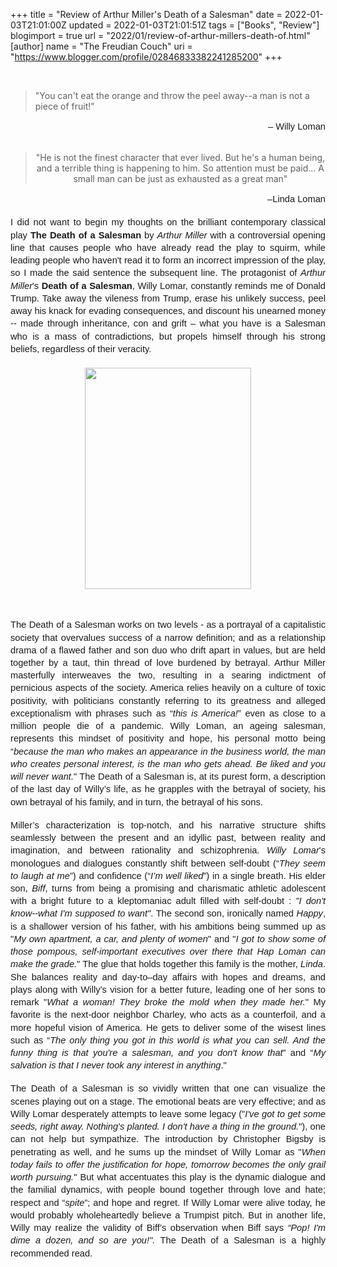 +++
title = "Review of Arthur Miller's Death of a Salesman"
date = 2022-01-03T21:01:00Z
updated = 2022-01-03T21:01:51Z
tags = ["Books", "Review"]
blogimport = true 
url = "2022/01/review-of-arthur-millers-death-of.html"
[author]
	name = "The Freudian Couch"
	uri = "https://www.blogger.com/profile/02846833382241285200"
+++

<p>&nbsp;<span style="font-family: Arial; font-size: 11pt; white-space: pre-wrap;"></span></p><blockquote>"You can't eat the orange and throw the peel away--a man is not a piece of fruit!"</blockquote><p></p><span id="docs-internal-guid-2ada08da-7fff-202c-5cf8-132b01b69b30"><p dir="ltr" style="line-height: 1.38; margin-bottom: 0pt; margin-top: 0pt; text-align: right;"><span style="font-family: Arial; font-size: 11pt; font-variant-east-asian: normal; font-variant-numeric: normal; vertical-align: baseline; white-space: pre-wrap;">– Willy Loman</span></p><br /><p dir="ltr" style="line-height: 1.38; margin-bottom: 0pt; margin-top: 0pt; text-align: right;"><span style="font-family: Arial; font-size: 11pt; font-variant-east-asian: normal; font-variant-numeric: normal; vertical-align: baseline; white-space: pre-wrap;"></span></p><blockquote style="text-align: center;">"He is not the finest character that ever lived. But he's a human being, and a terrible thing is happening to him. So attention must be paid… A small man can be just as exhausted as a great man"</blockquote></span><p></p><p dir="ltr" style="line-height: 1.38; margin-bottom: 0pt; margin-top: 0pt; text-align: right;"><span style="font-family: Arial; font-size: 11pt; font-variant-east-asian: normal; font-variant-numeric: normal; vertical-align: baseline; white-space: pre-wrap;">–Linda Loman</span></p><br /><p dir="ltr" style="line-height: 1.38; margin-bottom: 0pt; margin-top: 0pt; text-align: justify;"><span style="font-family: Arial; font-size: 11pt; font-variant-east-asian: normal; font-variant-numeric: normal; vertical-align: baseline; white-space: pre-wrap;">I did not want to begin my thoughts on the brilliant contemporary classical play </span><span style="font-family: Arial; font-size: 11pt; font-variant-east-asian: normal; font-variant-numeric: normal; font-weight: 700; vertical-align: baseline; white-space: pre-wrap;">The Death of a Salesman</span><span style="font-family: Arial; font-size: 11pt; font-variant-east-asian: normal; font-variant-numeric: normal; vertical-align: baseline; white-space: pre-wrap;"> by </span><span style="font-family: Arial; font-size: 11pt; font-style: italic; font-variant-east-asian: normal; font-variant-numeric: normal; vertical-align: baseline; white-space: pre-wrap;">Arthur Miller</span><span style="font-family: Arial; font-size: 11pt; font-variant-east-asian: normal; font-variant-numeric: normal; vertical-align: baseline; white-space: pre-wrap;"> with a controversial opening line that causes people who have already read the play to squirm, while leading people who haven't read it to form an incorrect impression of the play, so I made the said sentence the subsequent line. The protagonist of </span><span style="font-family: Arial; font-size: 11pt; font-style: italic; font-variant-east-asian: normal; font-variant-numeric: normal; vertical-align: baseline; white-space: pre-wrap;">Arthur Miller</span><span style="font-family: Arial; font-size: 11pt; font-variant-east-asian: normal; font-variant-numeric: normal; vertical-align: baseline; white-space: pre-wrap;">'s </span><span style="font-family: Arial; font-size: 11pt; font-variant-east-asian: normal; font-variant-numeric: normal; font-weight: 700; vertical-align: baseline; white-space: pre-wrap;">Death of a Salesman</span><span style="font-family: Arial; font-size: 11pt; font-variant-east-asian: normal; font-variant-numeric: normal; vertical-align: baseline; white-space: pre-wrap;">, Willy Lomar, constantly reminds me of Donald Trump. Take away the vileness from Trump, erase his unlikely success, peel away his knack for evading consequences, and discount his unearned money -- made through inheritance, con and grift – what you have is a Salesman who is a mass of contradictions, but propels himself through his strong beliefs, regardless of their veracity.</span></p><p dir="ltr" style="line-height: 1.38; margin-bottom: 0pt; margin-top: 0pt;"><span style="font-family: Arial; font-size: 11pt; font-variant-east-asian: normal; font-variant-numeric: normal; vertical-align: baseline; white-space: pre-wrap;"><br /></span></p><p dir="ltr" style="line-height: 1.38; margin-bottom: 0pt; margin-top: 0pt;"></p><div class="separator" style="clear: both; text-align: center;"><a href="https://blogger.googleusercontent.com/img/a/AVvXsEj5EJC8FGnP0mmT5xEAx747r0bU6fwowIOTP4_E09j7aFR56jbQkXL_6cDCfIXCldSDbkmsKcN7-vNpeEFcJLE5m-oW1fLXcW5LnyfJhS3WmsNe_IITgHHJgvfOI-BtHr9GxOUpDTLoIcxvGHzYUtHa4IwxGRafu13HPNneQtJUCQCcjwxpPCi6QAxf1g=s4032" imageanchor="1" style="margin-left: 1em; margin-right: 1em;"><img border="0" data-original-height="4032" data-original-width="3024" height="354" src="https://blogger.googleusercontent.com/img/a/AVvXsEj5EJC8FGnP0mmT5xEAx747r0bU6fwowIOTP4_E09j7aFR56jbQkXL_6cDCfIXCldSDbkmsKcN7-vNpeEFcJLE5m-oW1fLXcW5LnyfJhS3WmsNe_IITgHHJgvfOI-BtHr9GxOUpDTLoIcxvGHzYUtHa4IwxGRafu13HPNneQtJUCQCcjwxpPCi6QAxf1g=w266-h354" width="266" /></a></div><span style="font-family: Arial; font-size: 11pt; font-variant-east-asian: normal; font-variant-numeric: normal; vertical-align: baseline; white-space: pre-wrap;"><br /></span><p></p><br /><p dir="ltr" style="line-height: 1.38; margin-bottom: 0pt; margin-top: 0pt; text-align: justify;"><span style="font-family: Arial; font-size: 11pt; font-variant-east-asian: normal; font-variant-numeric: normal; vertical-align: baseline; white-space: pre-wrap;">The Death of a Salesman works on two levels - as a portrayal of a capitalistic society that overvalues success of a narrow definition; and as a relationship drama of a flawed father and son duo who drift apart in values, but are held together by a taut, thin thread of love burdened by betrayal. Arthur Miller masterfully interweaves the two, resulting in a searing indictment of pernicious aspects of the society. America relies heavily on a culture of toxic positivity, with politicians constantly referring to its greatness and alleged exceptionalism with phrases such as “</span><span style="font-family: Arial; font-size: 11pt; font-style: italic; font-variant-east-asian: normal; font-variant-numeric: normal; vertical-align: baseline; white-space: pre-wrap;">this is America!</span><span style="font-family: Arial; font-size: 11pt; font-variant-east-asian: normal; font-variant-numeric: normal; vertical-align: baseline; white-space: pre-wrap;">” even as close to a million people die of a pandemic. Willy Loman, an ageing salesman, represents this mindset of positivity and hope, his personal motto being “</span><span style="font-family: Arial; font-size: 11pt; font-style: italic; font-variant-east-asian: normal; font-variant-numeric: normal; vertical-align: baseline; white-space: pre-wrap;">because the man who makes an appearance in the business world, the man who creates personal interest, is the man who gets ahead. Be liked and you will never want.</span><span style="font-family: Arial; font-size: 11pt; font-variant-east-asian: normal; font-variant-numeric: normal; vertical-align: baseline; white-space: pre-wrap;">" The Death of a Salesman is, at its purest form, a description of the last day of Willy’s life, as he grapples with the betrayal of society, his own betrayal of his family, and in turn, the betrayal of his sons.</span></p><div style="text-align: justify;"><br /></div><p dir="ltr" style="line-height: 1.38; margin-bottom: 0pt; margin-top: 0pt; text-align: justify;"><span style="font-family: Arial; font-size: 11pt; font-variant-east-asian: normal; font-variant-numeric: normal; vertical-align: baseline; white-space: pre-wrap;">Miller’s characterization is top-notch, and his narrative structure shifts seamlessly between the present and an idyllic past, between reality and imagination, and between rationality and schizophrenia. </span><span style="font-family: Arial; font-size: 11pt; font-style: italic; font-variant-east-asian: normal; font-variant-numeric: normal; vertical-align: baseline; white-space: pre-wrap;">Willy Lomar</span><span style="font-family: Arial; font-size: 11pt; font-variant-east-asian: normal; font-variant-numeric: normal; vertical-align: baseline; white-space: pre-wrap;">'s monologues and dialogues constantly shift between self-doubt (“</span><span style="font-family: Arial; font-size: 11pt; font-style: italic; font-variant-east-asian: normal; font-variant-numeric: normal; vertical-align: baseline; white-space: pre-wrap;">They seem to laugh at me</span><span style="font-family: Arial; font-size: 11pt; font-variant-east-asian: normal; font-variant-numeric: normal; vertical-align: baseline; white-space: pre-wrap;">”) and confidence (“</span><span style="font-family: Arial; font-size: 11pt; font-style: italic; font-variant-east-asian: normal; font-variant-numeric: normal; vertical-align: baseline; white-space: pre-wrap;">I’m well liked</span><span style="font-family: Arial; font-size: 11pt; font-variant-east-asian: normal; font-variant-numeric: normal; vertical-align: baseline; white-space: pre-wrap;">”) in a single breath. His elder son, </span><span style="font-family: Arial; font-size: 11pt; font-style: italic; font-variant-east-asian: normal; font-variant-numeric: normal; vertical-align: baseline; white-space: pre-wrap;">Biff</span><span style="font-family: Arial; font-size: 11pt; font-variant-east-asian: normal; font-variant-numeric: normal; vertical-align: baseline; white-space: pre-wrap;">, turns from being a promising and charismatic athletic adolescent with a bright future to a kleptomaniac adult filled with self-doubt : </span><span style="font-family: Arial; font-size: 11pt; font-style: italic; font-variant-east-asian: normal; font-variant-numeric: normal; vertical-align: baseline; white-space: pre-wrap;">"I don't know--what I'm supposed to want"</span><span style="font-family: Arial; font-size: 11pt; font-variant-east-asian: normal; font-variant-numeric: normal; vertical-align: baseline; white-space: pre-wrap;">. The second son, ironically named </span><span style="font-family: Arial; font-size: 11pt; font-style: italic; font-variant-east-asian: normal; font-variant-numeric: normal; vertical-align: baseline; white-space: pre-wrap;">Happy</span><span style="font-family: Arial; font-size: 11pt; font-variant-east-asian: normal; font-variant-numeric: normal; vertical-align: baseline; white-space: pre-wrap;">, is a shallower version of his father, with his ambitions being summed up as "</span><span style="font-family: Arial; font-size: 11pt; font-style: italic; font-variant-east-asian: normal; font-variant-numeric: normal; vertical-align: baseline; white-space: pre-wrap;">My own apartment, a car, and plenty of women</span><span style="font-family: Arial; font-size: 11pt; font-variant-east-asian: normal; font-variant-numeric: normal; vertical-align: baseline; white-space: pre-wrap;">" and "</span><span style="font-family: Arial; font-size: 11pt; font-style: italic; font-variant-east-asian: normal; font-variant-numeric: normal; vertical-align: baseline; white-space: pre-wrap;">I got to show some of those pompous, self-important executives over there that Hap Loman can make the grade.</span><span style="font-family: Arial; font-size: 11pt; font-variant-east-asian: normal; font-variant-numeric: normal; vertical-align: baseline; white-space: pre-wrap;">" The glue that holds together this family is the mother, </span><span style="font-family: Arial; font-size: 11pt; font-style: italic; font-variant-east-asian: normal; font-variant-numeric: normal; vertical-align: baseline; white-space: pre-wrap;">Linda</span><span style="font-family: Arial; font-size: 11pt; font-variant-east-asian: normal; font-variant-numeric: normal; vertical-align: baseline; white-space: pre-wrap;">. She balances reality and day-to–day affairs with hopes and dreams, and plays along with Willy’s vision for a better future, leading one of her sons to remark "</span><span style="font-family: Arial; font-size: 11pt; font-style: italic; font-variant-east-asian: normal; font-variant-numeric: normal; vertical-align: baseline; white-space: pre-wrap;">What a woman! They broke the mold when they made her.</span><span style="font-family: Arial; font-size: 11pt; font-variant-east-asian: normal; font-variant-numeric: normal; vertical-align: baseline; white-space: pre-wrap;">" My favorite is the next-door neighbor Charley, who acts as a counterfoil, and a more hopeful vision of America. He gets to deliver some of the wisest lines such as “</span><span style="font-family: Arial; font-size: 11pt; font-style: italic; font-variant-east-asian: normal; font-variant-numeric: normal; vertical-align: baseline; white-space: pre-wrap;">The only thing you got in this world is what you can sell. And the funny thing is that you're a salesman, and you don't know that</span><span style="font-family: Arial; font-size: 11pt; font-variant-east-asian: normal; font-variant-numeric: normal; vertical-align: baseline; white-space: pre-wrap;">” and “</span><span style="font-family: Arial; font-size: 11pt; font-style: italic; font-variant-east-asian: normal; font-variant-numeric: normal; vertical-align: baseline; white-space: pre-wrap;">My salvation is that I never took any interest in anything</span><span style="font-family: Arial; font-size: 11pt; font-variant-east-asian: normal; font-variant-numeric: normal; vertical-align: baseline; white-space: pre-wrap;">."</span></p><div style="text-align: justify;"><br /></div><p dir="ltr" style="line-height: 1.38; margin-bottom: 0pt; margin-top: 0pt; text-align: justify;"><span style="font-family: Arial; font-size: 11pt; font-variant-east-asian: normal; font-variant-numeric: normal; vertical-align: baseline; white-space: pre-wrap;">The Death of a Salesman is so vividly written that one can visualize the scenes playing out on a stage. The emotional beats are very effective; and as Willy Lomar desperately attempts to leave some legacy ("</span><span style="font-family: Arial; font-size: 11pt; font-style: italic; font-variant-east-asian: normal; font-variant-numeric: normal; vertical-align: baseline; white-space: pre-wrap;">I've got to get some seeds, right away. Nothing's planted. I don't have a thing in the ground.</span><span style="font-family: Arial; font-size: 11pt; font-variant-east-asian: normal; font-variant-numeric: normal; vertical-align: baseline; white-space: pre-wrap;">"), one can not help but sympathize. The introduction by Christopher Bigsby is penetrating as well, and he sums up the mindset of Willy Lomar as "</span><span style="font-family: Arial; font-size: 11pt; font-style: italic; font-variant-east-asian: normal; font-variant-numeric: normal; vertical-align: baseline; white-space: pre-wrap;">When today fails to offer the justification for hope, tomorrow becomes the only grail worth pursuing.</span><span style="font-family: Arial; font-size: 11pt; font-variant-east-asian: normal; font-variant-numeric: normal; vertical-align: baseline; white-space: pre-wrap;">" But what accentuates this play is the dynamic dialogue and the familial dynamics, with people bound together through love and hate; respect and “</span><span style="font-family: Arial; font-size: 11pt; font-style: italic; font-variant-east-asian: normal; font-variant-numeric: normal; vertical-align: baseline; white-space: pre-wrap;">spite</span><span style="font-family: Arial; font-size: 11pt; font-variant-east-asian: normal; font-variant-numeric: normal; vertical-align: baseline; white-space: pre-wrap;">”; and hope and regret. If Willy Lomar were alive today, he would probably wholeheartedly believe a Trumpist pitch. But in another life, Willy may realize the validity of Biff’s observation when Biff says </span><span style="font-family: Arial; font-size: 11pt; font-style: italic; font-variant-east-asian: normal; font-variant-numeric: normal; vertical-align: baseline; white-space: pre-wrap;">“Pop! I'm dime a dozen, and so are you!". </span><span style="font-family: Arial; font-size: 11pt; font-variant-east-asian: normal; font-variant-numeric: normal; vertical-align: baseline; white-space: pre-wrap;">The Death of a Salesman is a highly recommended read.</span></p><br /><br />
